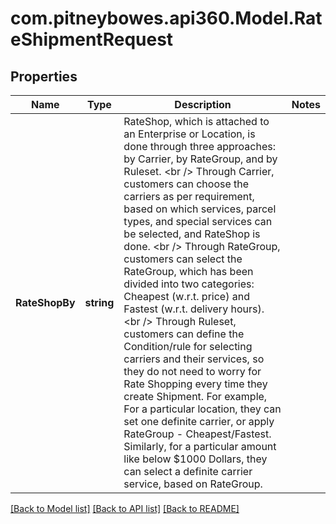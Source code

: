 # com.pitneybowes.api360.Model.RateShipmentRequest

## Properties

Name | Type | Description | Notes
------------ | ------------- | ------------- | -------------
**RateShopBy** | **string** | RateShop, which is attached to an Enterprise or Location, is done through three approaches: by Carrier, by RateGroup, and by Ruleset.  &lt;br /&gt;  Through Carrier, customers can choose the carriers as per requirement, based on which services, parcel types, and special services can be selected, and RateShop is done. &lt;br /&gt; Through RateGroup, customers can select the RateGroup, which has been divided into two categories: Cheapest (w.r.t. price) and Fastest (w.r.t. delivery hours).  &lt;br /&gt; Through Ruleset, customers can define the Condition/rule for selecting carriers and their services, so they do not need to worry for Rate Shopping every time they create Shipment. For example, For a particular location, they can set one definite carrier, or apply RateGroup - Cheapest/Fastest.   Similarly, for a particular amount like below $1000 Dollars, they can select a definite carrier service, based on RateGroup. | 

[[Back to Model list]](../../README.md#documentation-for-models) [[Back to API list]](../../README.md#documentation-for-api-endpoints) [[Back to README]](../../README.md)

